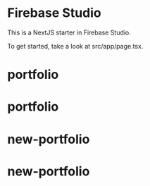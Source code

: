 # Firebase Studio

This is a NextJS starter in Firebase Studio.

To get started, take a look at src/app/page.tsx.
# portfolio
# portfolio
# new-portfolio
# new-portfolio
